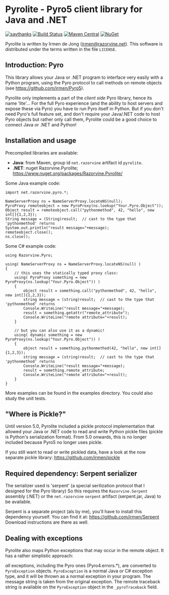 # Pyrolite - Pyro5 client library for Java and .NET

[![saythanks](https://img.shields.io/badge/say-thanks-ff69b4.svg)](https://saythanks.io/to/irmen)
[![Build Status](https://travis-ci.org/irmen/Pyrolite.svg?branch=master)](https://travis-ci.org/irmen/Pyrolite)
[![Maven Central](https://img.shields.io/maven-central/v/net.razorvine/pyrolite.svg)](http://search.maven.org/#search|ga|1|g%3A%22net.razorvine%22%20AND%20a%3A%22pyrolite%22)
[![NuGet](https://img.shields.io/nuget/v/Razorvine.Pyrolite.svg)](https://www.nuget.org/packages/Razorvine.Pyrolite/)



Pyrolite is written by Irmen de Jong (irmen@razorvine.net).
This software is distributed under the terms written in the file `LICENSE`.


## Introduction: Pyro

This library allows your Java or .NET program to interface very easily with
a Python program, using the Pyro protocol to call methods on remote objects
(see https://github.com/irmen/Pyro5). 

Pyrolite only implements a part of the *client side* Pyro library, hence its name
'lite'...  For the full Pyro experience (and the ability to host servers and
expose these via Pyro) you have to run Pyro itself in Python.
But if you don't need Pyro's full feature set, and don't require
your Java/.NET code to host Pyro objects but rather only call them,
Pyrolite could be a good choice to connect Java or .NET and Python!


## Installation and usage

Precompiled libraries are available:

* **Java**: from Maven, group id ``net.razorvine`` artifact id ``pyrolite``.
* **.NET**: nuget Razorvine.Pyrolite; https://www.nuget.org/packages/Razorvine.Pyrolite/


Some Java example code:

    import net.razorvine.pyro.*;
    
    NameServerProxy ns = NameServerProxy.locateNS(null);
    PyroProxy remoteobject = new PyroProxy(ns.lookup("Your.Pyro.Object"));
    Object result = remoteobject.call("pythonmethod", 42, "hello", new int[]{1,2,3});
    String message = (String)result;  // cast to the type that 'pythonmethod' returns
    System.out.println("result message="+message);
    remoteobject.close();
    ns.close();
    

Some C# example code:

    using Razorvine.Pyro;
    
    using( NameServerProxy ns = NameServerProxy.locateNS(null) )
    {
        // this uses the statically typed proxy class:
        using( PyroProxy something = new PyroProxy(ns.lookup("Your.Pyro.Object")) )
        {
            object result = something.call("pythonmethod", 42, "hello", new int[]{1,2,3});
            string message = (string)result;  // cast to the type that 'pythonmethod' returns
            Console.WriteLine("result message="+message);
            result = something.getattr("remote_attribute");
            Console.WriteLine("remote attribute="+result);
        }
        
        // but you can also use it as a dynamic!
        using( dynamic something = new PyroProxy(ns.lookup("Your.Pyro.Object")) )
        {
            object result = something.pythonmethod(42, "hello", new int[]{1,2,3});
            string message = (string)result;  // cast to the type that 'pythonmethod' returns
            Console.WriteLine("result message="+message);
            result = something.remote_attribute;
            Console.WriteLine("remote attribute="+result);
        }
    }
        
More examples can be found in the examples directory. You could also study the
unit tests. 


## "Where is Pickle?"

Until version 5.0, Pyrolite included a pickle protocol implementation that allowed your Java or .NET code
to read and write Python pickle files (pickle is Python's serialization format).
From 5.0 onwards, this is no longer included because Pyro5 no longer uses pickle.

If you still want to read or write pickled data, have a look at the now separate pickle library:
https://github.com/irmen/pickle


## Required dependency: Serpent serializer 

The serializer used is 'serpent' (a special serilization protocol that I designed for the Pyro library)
So this requires the ``Razorvine.Serpent`` assembly (.NET)
or the ``net.razorvine`` ``serpent`` artifact (serpent.jar, Java) to be available.

Serpent is a separate project (als by me), you'll have to install this dependency yourself.
You can find it at: https://github.com/irmen/Serpent
Download instructions are there as well.



## Dealing with exceptions

Pyrolite also maps Python exceptions that may occur in the remote object. It
has a rather simplistic approach:

*all* exceptions, including the Pyro ones (Pyro4.errors.*), are converted to
``PyroException`` objects. ``PyroException`` is a normal Java or C# exception type,
and it will be thrown as a normal exception in your program.  The message
string is taken from the original exception. The remote traceback string is
available on the ``PyroException`` object in the ``_pyroTraceback`` field.
